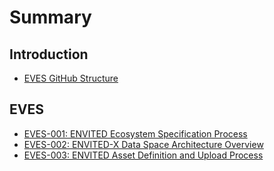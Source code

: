 # Summary

## Introduction

* [EVES GitHub Structure](README.md)

## EVES

* [EVES-001: ENVITED Ecosystem Specification Process](drafts/EVES-001/eves-001.md)
* [EVES-002: ENVITED-X Data Space Architecture Overview](drafts/EVES-002/eves-002.md)
* [EVES-003: ENVITED Asset Definition and Upload Process](drafts/EVES-003/eves-003.md)
